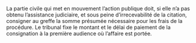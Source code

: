 La partie civile qui met en mouvement l’action publique doit, si elle n’a pas obtenu l’assistance judiciaire, et sous peine d’irrecevabilité de la citation, consigner au greffe la somme présumée nécessaire pour les frais de la procédure. Le tribunal fixe le montant et le délai de paiement de la consignation à la première audience où l’affaire est portée.